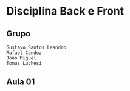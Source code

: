 # Disciplina Back e Front

## Grupo
    Gustavo Santos Leandro
    Rafael Condez
    João Miguel
    Tomás Luchesi

## Aula 01
